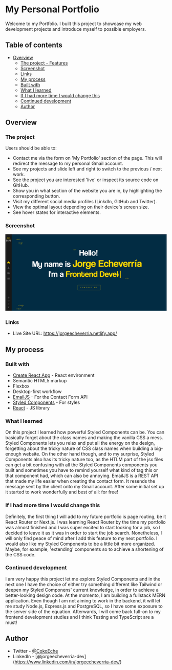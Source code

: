 # My Personal Portfolio

Welcome to my Portfolio. I built this project to showcase my web development projects and introduce myself to possible employers.

## Table of contents

- [Overview](#overview)
  - [The project - Features](#the-project)
  - [Screenshot](#screenshot)
  - [Links](#links)
  - [My process](#my-process)
  - [Built with](#built-with)
  - [What I learned](#what-i-learned)
  - [If I had more time I would change this](#if-i-had-more-time-i-would-change-this)
  - [Continued development](#continued-development)
  - [Author](#author)

## Overview

### The project

Users should be able to:

- Contact me via the form on 'My Portfolio' section of the page. This will redirect the message to my personal Gmail account.
- See my projects and slide left and right to switch to the previous / next work.
- See the project you are interested 'live' or inspect its source code on GitHub.
- Show you in what section of the website you are in, by highlighting the corresponding button.
- Visit my different social media profiles (LinkdIn, GitHub and Twitter).
- View the optimal layout depending on their device's screen size.
- See hover states for interactive elements.

### Screenshot

![Screenshot of the project](./public/portfolio/portfolio-screenshot.png)

### Links

- Live Site URL: https://jorgeecheverria.netlify.app/

## My process

### Built with

- [Create React App](https://create-react-app.dev/) - React environment
- Semantic HTML5 markup
- Flexbox
- Desktop-first workflow
- [EmailJS](https://www.emailjs.com/) - For the Contact Form API
- [Styled Components](https://styled-components.com/) - For styles
- [React](https://reactjs.org/) - JS library

### What I learned

On this project I learned how powerful Styled Components can be. You can basically forget about the class names and making the vanilla CSS a mess. Styled Components lets you relax and put all the energy on the design, forgetting about the tricky nature of CSS class names when building a big-enough website.
On the other hand though, and to my surprise, Styled Components also has its tricky nature too, as the HTLM part of the jsx files can get a bit confusing with all the Styled Components components you built and sometimes you have to remind yourself what kind of tag this or that component had, which can also be annoying.
EmailJS is a REST API that made my life easier when creating the contact form. It resends the message sent by the client onto my Gmail account. After some initial set up it started to work wonderfully and best of all: for free!

### If I had more time I would change this

Definitely, the first thing I will add to my future portfolio is page routing, be it React Router or Next.js. I was learning React Router by the time my portfolio was almost finished and I was super excited to start looking for a job, so I decided to leave it as it was in order to start the job search. Nonetheless, I will only find peace of mind after I add this feature to my next portfolio.
I would also like my Styled Components to be a little bit more organized. Maybe, for example, 'extending' components so to achieve a shortening of the CSS code.

### Continued development

I am very happy this project let me explore Styled Components and in the next one I have the choice of either try something different like Tailwind or deepen my Styled Componens' current knowledge, in order to achieve a better-looking design code.
At the momento, I am building a fullstack MERN application. Even though I am not aiming to work in the backend, it will let me study Node.js, Express.js and PostgreSQL, so I have some exposure to the server side of the equation.
Afterwards, I will come back full-on to my frontend development studies and I think Testing and TypeScript are a must!

## Author

- Twitter - [@CokoEche](https://twitter.com/CokoEche)
- LinkedIn - [@jorgeecheverria-dev] (https://www.linkedin.com/in/jorgeecheverria-dev/)

